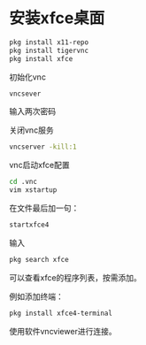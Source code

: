 # 安装xfce桌面
```sh
pkg install x11-repo
pkg install tigervnc
pkg install xfce
```
初始化vnc

```sh
vncsever
```
输入两次密码


关闭vnc服务
```sh
vncserver -kill:1
```

vnc启动xfce配置

```sh
cd .vnc
vim xstartup
```

在文件最后加一句：
```sh
startxfce4
```

输入
```sh
pkg search xfce
```

可以查看xfce的程序列表，按需添加。

例如添加终端：
```sh
pkg install xfce4-terminal
```

使用软件vncviewer进行连接。
